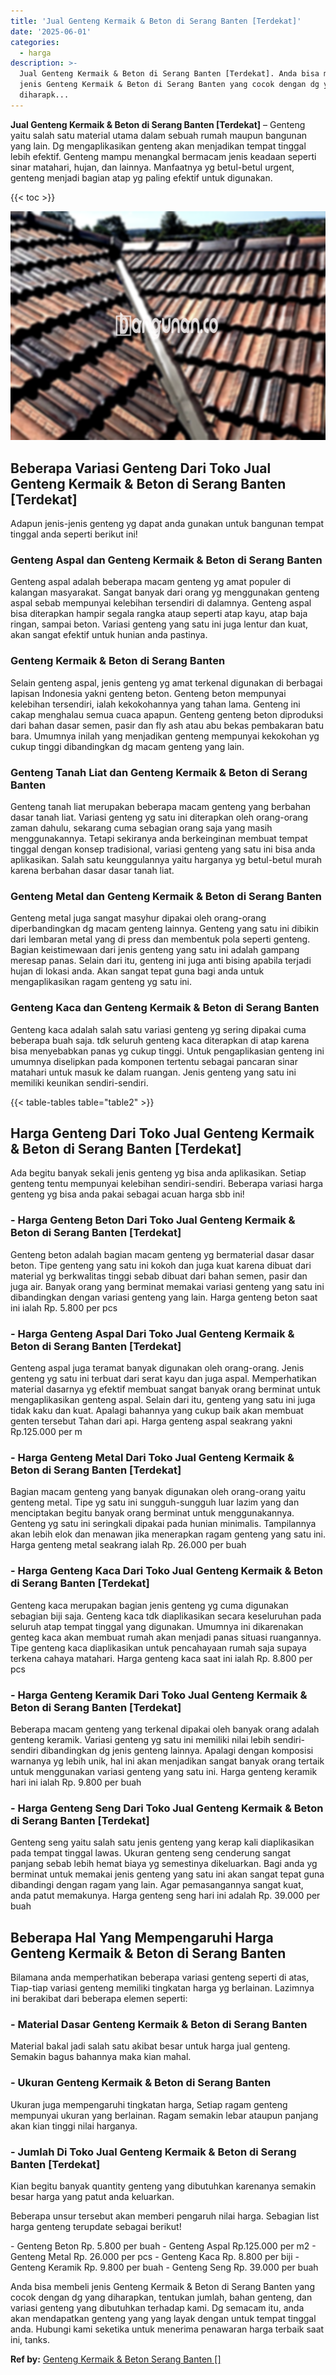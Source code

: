 ```yaml
---
title: 'Jual Genteng Kermaik & Beton di Serang Banten [Terdekat]'
date: '2025-06-01'
categories:
  - harga
description: >-
  Jual Genteng Kermaik & Beton di Serang Banten [Terdekat]. Anda bisa membeli
  jenis Genteng Kermaik & Beton di Serang Banten yang cocok dengan dg yang
  diharapk...
---
```


**Jual Genteng Kermaik & Beton di Serang Banten \[Terdekat\]** – Genteng yaitu salah satu material utama dalam sebuah rumah maupun bangunan yang lain. Dg mengaplikasikan genteng akan menjadikan tempat tinggal lebih efektif. Genteng mampu menangkal bermacam jenis keadaan seperti sinar matahari, hujan, dan lainnya. Manfaatnya yg betul-betul urgent, genteng menjadi bagian atap yg paling efektif untuk digunakan.

{{< toc >}}

![Jual Genteng Kermaik & Beton di Serang Banten [Terdekat]](/images/genteng-minimalis-murah22.png)

## Beberapa Variasi Genteng Dari Toko Jual Genteng Kermaik & Beton di Serang Banten \[Terdekat\]

Adapun jenis-jenis genteng yg dapat anda gunakan untuk bangunan tempat tinggal anda seperti berikut ini!

### Genteng Aspal dan Genteng Kermaik & Beton di Serang Banten

Genteng aspal adalah beberapa macam genteng yg amat populer di kalangan masyarakat. Sangat banyak dari orang yg menggunakan genteng aspal sebab mempunyai kelebihan tersendiri di dalamnya. Genteng aspal bisa diterapkan hampir segala rangka ataup seperti atap kayu, atap baja ringan, sampai beton. Variasi genteng yang satu ini juga lentur dan kuat, akan sangat efektif untuk hunian anda pastinya.

### Genteng Kermaik & Beton di Serang Banten

Selain genteng aspal, jenis genteng yg amat terkenal digunakan di berbagai lapisan Indonesia yakni genteng beton. Genteng beton mempunyai kelebihan tersendiri, ialah kekokohannya yang tahan lama. Genteng ini cakap menghalau semua cuaca apapun. Genteng genteng beton diproduksi dari bahan dasar semen, pasir dan fly ash atau abu bekas pembakaran batu bara. Umumnya inilah yang menjadikan genteng mempunyai kekokohan yg cukup tinggi dibandingkan dg macam genteng yang lain.

### Genteng Tanah Liat dan Genteng Kermaik & Beton di Serang Banten

Genteng tanah liat merupakan beberapa macam genteng yang berbahan dasar tanah liat. Variasi genteng yg satu ini diterapkan oleh orang-orang zaman dahulu, sekarang cuma sebagian orang saja yang masih menggunakannya. Tetapi sekiranya anda berkeinginan membuat tempat tinggal dengan konsep tradisional, variasi genteng yang satu ini bisa anda aplikasikan. Salah satu keunggulannya yaitu harganya yg betul-betul murah karena berbahan dasar dasar tanah liat.

### Genteng Metal dan Genteng Kermaik & Beton di Serang Banten

Genteng metal juga sangat masyhur dipakai oleh orang-orang diperbandingkan dg macam genteng lainnya. Genteng yang satu ini dibikin dari lembaran metal yang di press dan membentuk pola seperti genteng. Bagian keistimewaan dari jenis genteng yang satu ini adalah gampang meresap panas. Selain dari itu, genteng ini juga anti bising apabila terjadi hujan di lokasi anda. Akan sangat tepat guna bagi anda untuk mengaplikasikan ragam genteng yg satu ini.

### Genteng Kaca dan Genteng Kermaik & Beton di Serang Banten

Genteng kaca adalah salah satu variasi genteng yg sering dipakai cuma beberapa buah saja. tdk seluruh genteng kaca diterapkan di atap karena bisa menyebabkan panas yg cukup tinggi. Untuk pengaplikasian genteng ini umumnya diselipkan pada komponen tertentu sebagai pancaran sinar matahari untuk masuk ke dalam ruangan. Jenis genteng yang satu ini memiliki keunikan sendiri-sendiri.

{{< table-tables table="table2" >}}

## Harga Genteng Dari Toko Jual Genteng Kermaik & Beton di Serang Banten \[Terdekat\]

Ada begitu banyak sekali jenis genteng yg bisa anda aplikasikan. Setiap genteng tentu mempunyai kelebihan sendiri-sendiri. Beberapa variasi harga genteng yg bisa anda pakai sebagai acuan harga sbb ini!

### \- Harga Genteng Beton Dari Toko Jual Genteng Kermaik & Beton di Serang Banten \[Terdekat\]

Genteng beton adalah bagian macam genteng yg bermaterial dasar dasar beton. Tipe genteng yang satu ini kokoh dan juga kuat karena dibuat dari material yg berkwalitas tinggi sebab dibuat dari bahan semen, pasir dan juga air. Banyak orang yang berminat memakai variasi genteng yang satu ini dibandingkan dengan variasi genteng yang lain. Harga genteng beton saat ini ialah Rp. 5.800 per pcs

### \- Harga Genteng Aspal Dari Toko Jual Genteng Kermaik & Beton di Serang Banten \[Terdekat\]

Genteng aspal juga teramat banyak digunakan oleh orang-orang. Jenis genteng yg satu ini terbuat dari serat kayu dan juga aspal. Memperhatikan material dasarnya yg efektif membuat sangat banyak orang berminat untuk mengaplikasikan genteng aspal. Selain dari itu, genteng yang satu ini juga tidak kaku dan kuat. Apalagi bahannya yang cukup baik akan membuat genten tersebut Tahan dari api. Harga genteng aspal seakrang yakni Rp.125.000 per m

### \- Harga Genteng Metal Dari Toko Jual Genteng Kermaik & Beton di Serang Banten \[Terdekat\]

Bagian macam genteng yang banyak digunakan oleh orang-orang yaitu genteng metal. Tipe yg satu ini sungguh-sungguh luar lazim yang dan menciptakan begitu banyak orang berminat untuk menggunakannya. Genteng yg satu ini seringkali dipakai pada hunian minimalis. Tampilannya akan lebih elok dan menawan jika menerapkan ragam genteng yang satu ini. Harga genteng metal seakrang ialah Rp. 26.000 per buah

### \- Harga Genteng Kaca Dari Toko Jual Genteng Kermaik & Beton di Serang Banten \[Terdekat\]

Genteng kaca merupakan bagian jenis genteng yg cuma digunakan sebagian biji saja. Genteng kaca tdk diaplikasikan secara keseluruhan pada seluruh atap tempat tinggal yang digunakan. Umumnya ini dikarenakan genteg kaca akan membuat rumah akan menjadi panas situasi ruangannya. Tipe genteng kaca diaplikasikan untuk pencahayaan rumah saja supaya terkena cahaya matahari. Harga genteng kaca saat ini ialah Rp. 8.800 per pcs

### \- Harga Genteng Keramik Dari Toko Jual Genteng Kermaik & Beton di Serang Banten \[Terdekat\]

Beberapa macam genteng yang terkenal dipakai oleh banyak orang adalah genteng keramik. Variasi genteng yg satu ini memiliki nilai lebih sendiri-sendiri dibandingkan dg jenis genteng lainnya. Apalagi dengan komposisi warnanya yg lebih unik, hal ini akan menjadikan sangat banyak orang tertaik untuk menggunakan variasi genteng yang satu ini. Harga genteng keramik hari ini ialah Rp. 9.800 per buah

### \- Harga Genteng Seng Dari Toko Jual Genteng Kermaik & Beton di Serang Banten \[Terdekat\]

Genteng seng yaitu salah satu jenis genteng yang kerap kali diaplikasikan pada tempat tinggal lawas. Ukuran genteng seng cenderung sangat panjang sebab lebih hemat biaya yg semestinya dikeluarkan. Bagi anda yg berminat untuk memakai jenis genteng yang satu ini akan sangat tepat guna dibandingi dengan ragam yang lain. Agar pemasangannya sangat kuat, anda patut memakunya. Harga genteng seng hari ini adalah Rp. 39.000 per buah

## Beberapa Hal Yang Mempengaruhi Harga Genteng Kermaik & Beton di Serang Banten

Bilamana anda memperhatikan beberapa variasi genteng seperti di atas, Tiap-tiap variasi genteng memiliki tingkatan harga yg berlainan. Lazimnya ini berakibat dari beberapa elemen seperti:

### \- Material Dasar Genteng Kermaik & Beton di Serang Banten

Material bakal jadi salah satu akibat besar untuk harga jual genteng. Semakin bagus bahannya maka kian mahal.

### \- Ukuran Genteng Kermaik & Beton di Serang Banten

Ukuran juga mempengaruhi tingkatan harga, Setiap ragam genteng mempunyai ukuran yang berlainan. Ragam semakin lebar ataupun panjang akan kian tinggi nilai harganya.

### \- Jumlah Di Toko Jual Genteng Kermaik & Beton di Serang Banten \[Terdekat\]

Kian begitu banyak quantity genteng yang dibutuhkan karenanya semakin besar harga yang patut anda keluarkan.

Beberapa unsur tersebut akan memberi pengaruh nilai harga. Sebagian list harga genteng terupdate sebagai berikut!

\- Genteng Beton Rp. 5.800 per buah - Genteng Aspal Rp.125.000 per m2 - Genteng Metal Rp. 26.000 per pcs - Genteng Kaca Rp. 8.800 per biji - Genteng Keramik Rp. 9.800 per buah - Genteng Seng Rp. 39.000 per buah

Anda bisa membeli jenis Genteng Kermaik & Beton di Serang Banten yang cocok dengan dg yang diharapkan, tentukan jumlah, bahan genteng, dan variasi genteng yang dibutuhkan terhadap kami. Dg semacam itu, anda akan mendapatkan genteng yang yang layak dengan untuk tempat tinggal anda. Hubungi kami seketika untuk menerima penawaran harga terbaik saat ini, tanks.

**Ref by:**  [Genteng Kermaik & Beton  Serang Banten []](https://id.wikipedia.org/wiki/Genteng)
